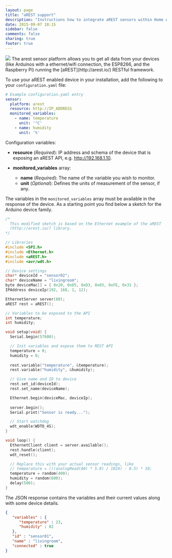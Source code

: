 ```yaml
---
layout: page
title: "aREST support"
description: "Instructions how to integrate aREST sensors within Home Assistant."
date: 2015-09-07 18:15
sidebar: false
comments: false
sharing: true
footer: true
---
```


<img src='/images/supported_brands/arest.png' class='brand pull-right' />
The arest sensor platform allows you to get all data from your devices (like Arduinos with a ethernet/wifi connection, the ESP8266, and the Raspberry Pi) running the [aREST](http://arest.io/) RESTful framework.

To use your aREST enabled device in your installation, add the following to your `configuration.yaml` file:

```yaml
# Example configuration.yaml entry
sensor:
  platform: arest
  resource: http://IP_ADDRESS
  monitored_variables:
    - name: temperature
      unit: '°C'
    - name: humidity
      unit: '%'
```

Configuration variables:

- **resource** (*Required*): IP address and schema of the device that is exposing an aREST API, e.g. http://192.168.1.10.

- **monitored_variables** array:

  - **name** (*Required*): The name of the variable you wish to monitor.
  - **unit** (*Optional*): Defines the units of measurement of the sensor, if any.


The variables in the `monitored_variables` array must be available in the response of the device. As a starting point you find below a sketch for the Arduino device family. 

```c
/*
  This modified sketch is based on the Ethernet example of the aREST 
  (http://arest.io/) library.
*/

// Libraries
#include <SPI.h>
#include <Ethernet.h>
#include <aREST.h>
#include <avr/wdt.h>

// Device settings
char* deviceId = "sensor02";
char* deviceName = "livingroom";
byte deviceMac[] = { 0x20, 0xD5, 0xD3, 0x03, 0xFE, 0x31 };
IPAddress deviceIp(192, 168, 1, 12);

EthernetServer server(80);
aREST rest = aREST();

// Variables to be exposed to the API
int temperature;
int humidity;

void setup(void) {
  Serial.begin(57600);

  // Init variables and expose them to REST API
  temperature = 0;
  humidity = 0;
  
  rest.variable("temperature", &temperature);
  rest.variable("humidity", &humidity);

  // Give name and ID to device
  rest.set_id(deviceId);
  rest.set_name(deviceName);

  Ethernet.begin(deviceMac, deviceIp);
 
  server.begin();
  Serial.print("Sensor is ready...");

  // Start watchdog
  wdt_enable(WDTO_4S);
}

void loop() {
  EthernetClient client = server.available();
  rest.handle(client);
  wdt_reset();

  // Replace this with your actual sensor readings, like
  // temperature = (((analogRead(A0) * 5.0) / 1024) - 0.5) * 10;
  temperature = random(400);
  humidity = random(600);
  delay(500);
}

```

The JSON response contains the variables and their current values along with some device details.

```json
{
   "variables" : {
      "temperature" : 23,
      "humidity" : 82
   },
   "id" : "sensor01",
   "name" : "livingroom",
   "connected" : true
}
```

